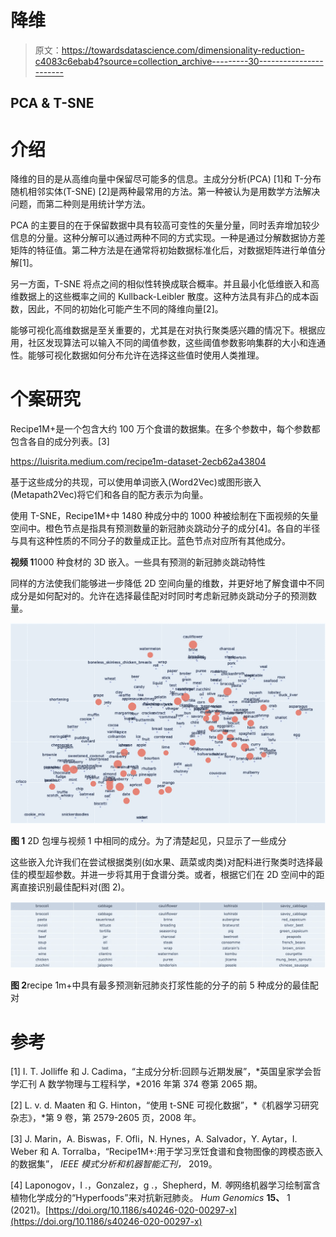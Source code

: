 # 降维

> 原文：<https://towardsdatascience.com/dimensionality-reduction-c4083c6ebab4?source=collection_archive---------30----------------------->

## PCA & T-SNE

# 介绍

降维的目的是从高维向量中保留尽可能多的信息。主成分分析(PCA) [1]和 T-分布随机相邻实体(T-SNE) [2]是两种最常用的方法。第一种被认为是用数学方法解决问题，而第二种则是用统计学方法。

PCA 的主要目的在于保留数据中具有较高可变性的矢量分量，同时丢弃增加较少信息的分量。这种分解可以通过两种不同的方式实现。一种是通过分解数据协方差矩阵的特征值。第二种方法是在通常将初始数据标准化后，对数据矩阵进行单值分解[1]。

另一方面，T-SNE 将点之间的相似性转换成联合概率。并且最小化低维嵌入和高维数据上的这些概率之间的 Kullback-Leibler 散度。这种方法具有非凸的成本函数，因此，不同的初始化可能产生不同的降维向量[2]。

能够可视化高维数据是至关重要的，尤其是在对执行聚类感兴趣的情况下。根据应用，社区发现算法可以输入不同的阈值参数，这些阈值参数影响集群的大小和连通性。能够可视化数据如何分布允许在选择这些值时使用人类推理。

# 个案研究

Recipe1M+是一个包含大约 100 万个食谱的数据集。在多个参数中，每个参数都包含各自的成分列表。[3]

<https://luisrita.medium.com/recipe1m-dataset-2ecb62a43804>  

基于这些成分的共现，可以使用单词嵌入(Word2Vec)或图形嵌入(Metapath2Vec)将它们和各自的配方表示为向量。

使用 T-SNE，Recipe1M+中 1480 种成分中的 1000 种被绘制在下面视频的矢量空间中。橙色节点是指具有预测数量的新冠肺炎跳动分子的成分[4]。各自的半径与具有这种性质的不同分子的数量成正比。蓝色节点对应所有其他成分。

**视频 1**1000 种食材的 3D 嵌入。一些具有预测的新冠肺炎跳动特性

同样的方法使我们能够进一步降低 2D 空间向量的维数，并更好地了解食谱中不同成分是如何配对的。允许在选择最佳配对时同时考虑新冠肺炎跳动分子的预测数量。

![](img/1365c8f16ac7240edcd4b4394d032f45.png)

**图 1** 2D 包埋与视频 1 中相同的成分。为了清楚起见，只显示了一些成分

这些嵌入允许我们在尝试根据类别(如水果、蔬菜或肉类)对配料进行聚类时选择最佳的模型超参数。并进一步将其用于食谱分类。或者，根据它们在 2D 空间中的距离直接识别最佳配料对(图 2)。

![](img/8608da2028e2fbe9341a97a288709235.png)

**图 2**recipe 1m+中具有最多预测新冠肺炎打浆性能的分子的前 5 种成分的最佳配对

# 参考

[1] I. T. Jolliffe 和 J. Cadima，“主成分分析:回顾与近期发展”，*英国皇家学会哲学汇刊 A 数学物理与工程科学，*2016 年第 374 卷第 2065 期。

[2] L. v. d. Maaten 和 G. Hinton，“使用 t-SNE 可视化数据”，*《机器学习研究杂志》，*第 9 卷，第 2579-2605 页，2008 年。

[3] J. Marin，A. Biswas，F. Ofli，N. Hynes，A. Salvador，Y. Aytar，I. Weber 和 A. Torralba，“Recipe1M+:用于学习烹饪食谱和食物图像的跨模态嵌入的数据集”， *IEEE 模式分析和机器智能汇刊，* 2019。

[4] Laponogov，I .，Gonzalez，g .，Shepherd，M. *等*网络机器学习绘制富含植物化学成分的“Hyperfoods”来对抗新冠肺炎。 *Hum Genomics* **15、** 1 (2021)。[https://doi.org/10.1186/s40246-020-00297-x](https://doi.org/10.1186/s40246-020-00297-x)